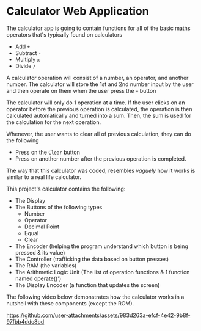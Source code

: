 # Calculator Web Application

The calculator app is going to contain functions for all of the basic maths operators that's typically found on calculators
- Add `+`
- Subtract `-`
- Multiply `x`
- Divide `/`

A calculator operation will consist of a number, an operator, and another number.
The calculator will store the 1st and 2nd number input by the user and then operate on them 
when the user press the `=` button

The calculator will only do 1 operation at a time. 
If the user clicks on an operator before the previous operation is calculated, 
the operation is then calculated automatically and turned into a sum. 
Then, the sum is used for the calculation for the next operation.

Whenever, the user wants to clear all of previous calculation, they can do the following
- Press on the `Clear` button
- Press on another number after the previous operation is completed.


The way that this calculator was coded, resembles *vaguely* how it works is similar to a real life calculator.

This project's calculator contains the following:
- The Display
- The Buttons of the following types
	- Number
	- Operator
    - Decimal Point
	- Equal
	- Clear
- The Encoder (helping the program understand which button is being pressed & its value)
- The Controller (trafficking the data based on button presses)
- The RAM (the variables)
- The Arithmetic Logic Unit (The list of operation functions & 1 function named operate()')
- The Display Encoder (a function that updates the screen)

The following video below demonstrates how the calculator works in a nutshell with these components (except the ROM).

https://github.com/user-attachments/assets/983d263a-efcf-4e42-9b8f-97fbb4ddc8bd

